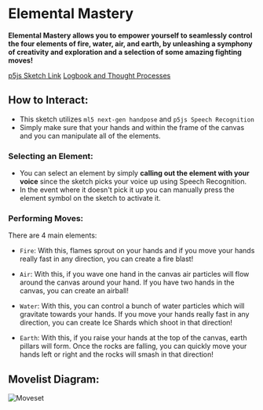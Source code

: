 # Elemental Mastery

**Elemental Mastery allows you to empower yourself to seamlessly control the four elements of fire, water, air, and earth, by unleashing a symphony of creativity and exploration and a selection of some amazing fighting moves!** 

[p5js Sketch Link](https://editor.p5js.org/awesomeadi00/sketches/dcigSOv5k)
[Logbook and Thought Processes](https://wp.nyu.edu/ap7146_mymlablog/final-project-elemental-mastery/)

## How to Interact: 

- This sketch utilizes `ml5 next-gen handpose` and `p5js Speech Recognition`
- Simply make sure that your hands and within the frame of the canvas and you can manipulate all of the elements.

### Selecting an Element: 

- You can select an element by simply **calling out the element with your voice** since the sketch picks your voice up using Speech Recognition.
- In the event where it doesn't pick it up you can manually press the element symbol on the sketch to activate it.

### Performing Moves: 

There are 4 main elements: 

- `Fire`: With this, flames sprout on your hands and if you move your hands really fast in any direction, you can create a fire blast!

- `Air`: With this, if you wave one hand in the canvas air particles will flow around the canvas around your hand. If you have two hands in the canvas, you can create an airball!

- `Water`: With this, you can control a bunch of water particles which will gravitate towards your hands. If you move your hands really fast in any direction, you can create Ice Shards which shoot in that direction!

- `Earth`: With this, if you raise your hands at the top of the canvas, earth pillars will form. Once the rocks are falling, you can quickly move your hands left or right and the rocks will smash in that direction!

## Movelist Diagram: 
![Moveset](https://github.com/awesomeadi00/Elemental-Mastery/assets/32769394/5f87b8f8-e89b-40e7-a049-320aeabb1116)
